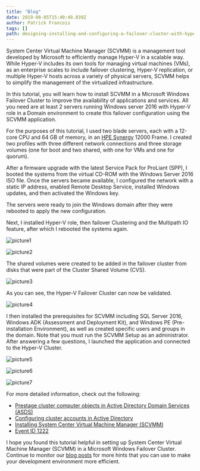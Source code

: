 ```yaml
---
title: "Blog"
date: 2019-08-05T15:40:49.039Z
author: Patrick Francois 
tags: []
path: designing-installing-and-configuring-a-failover-cluster-with-hyper-v-man
---
```

System Center Virtual Machine Manager (SCVMM) is a management tool developed by Microsoft to efficiently manage Hyper-V in a scalable way. While Hyper-V includes its own tools for managing virtual machines (VMs), as an enterprise scales to include failover clustering, Hyper-V replication, or multiple Hyper-V hosts across a variety of physical servers, SCVMM helps to simplify the management of the virtualized infrastructure. 

In this tutorial, you will learn how to install SCVMM in a Microsoft Windows Failover Cluster to improve the availability of applications and services. All you need are at least 2 servers running Windows server 2016 with Hyper-V role in a Domain environment to create this failover configuration using the SCVMM application.  

For the purposes of this tutorial, I used two blade servers, each with a 12-core CPU and 64 GB of memory, in an [HPE Synergy](https://www.hpe.com/us/en/integrated-systems/synergy.html) 12000 Frame. I created two profiles with three different network connections and three storage volumes (one for boot and two shared, with one for VMs and one for quorum). 

After a firmware upgrade with the latest Service Pack for ProLiant (SPP), I booted the systems from the virtual CD-ROM with the Windows Server 2016 ISO file. Once the servers became available, I configured the network with a static IP address, enabled Remote Desktop Service, installed Windows updates, and then activated the Windows key.

The servers were ready to join the Windows domain after they were rebooted to apply the new configuration.

Next, I installed Hyper-V role, then failover Clustering and the Multipath IO feature, after which I rebooted the systems again. 


![picture1](https://hpe-developer-portal.s3.amazonaws.com/uploads/media/2019/8/picture1-1565019791083.png)



![picture2](https://hpe-developer-portal.s3.amazonaws.com/uploads/media/2019/8/picture2-1565019843536.png)

The shared volumes were created to be added in the failover cluster from disks that were part of the Cluster Shared Volume (CVS).

![picture3](https://hpe-developer-portal.s3.amazonaws.com/uploads/media/2019/8/picture3-1565019886020.png)

As you can see, the Hyper-V Failover Cluster can now be validated.

![picture4](https://hpe-developer-portal.s3.amazonaws.com/uploads/media/2019/8/picture4-1565019943404.png)


I then installed the prerequisites for SCVMM including SQL Server 2016, Windows ADK (Assessment and Deployment Kit), and Windows PE (Pre-installation Environment), as well as created specific users and groups in the domain. Note that you must run the SCVMM Setup as an administrator. After answering a few questions, I Iaunched the application and connected to the Hyper-V Cluster.


![picture5](https://hpe-developer-portal.s3.amazonaws.com/uploads/media/2019/8/picture5-1565020033667.png)



![picture6](https://hpe-developer-portal.s3.amazonaws.com/uploads/media/2019/8/picture6-1565020039994.png)



![picture7](https://hpe-developer-portal.s3.amazonaws.com/uploads/media/2019/8/picture7-1565020045576.png)

For more detailed information, check out the following:

* [Prestage cluster computer objects in Active Directory Domain Services (ASDS)](https://docs.microsoft.com/en-us/windows-server/failover-clustering/prestage-cluster-adds)     
* [Configuring cluster accounts in Active Directory](https://docs.microsoft.com/en-us/windows-server/failover-clustering/configure-ad-accounts)    
* [Installing System Center Virtual Machine Manager (SCVMM)](http://www.garethjones294.com/installing-system-center-virtual-machine-manager-2016-step-by-step-quick-start-deployment-guide/)  
* [Event ID 1222](https://support.microsoft.com/en-gb/help/2770582/event-id-1222-when-you-create-a-windows-server-2012-failover-cluster)   
	
I hope you found this tutorial helpful in setting up System Center Virtual Machine Manager (SCVMM) in a Microsoft Windows Failover Cluster. Continue to monitor our [blog posts](https://developer.hpe.com/blog) for more hints that you can use to make your development environment more efficient.
